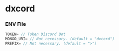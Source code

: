 # dxcord

### ENV File

```js
TOKEN= // Token Discord Bot
MONGO_URI= // Not necessary. (default = "dxcord")
PREFIX= // Not necessary. (default = ">")
```